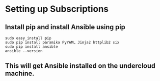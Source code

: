 # Setting up Subscriptions

## Install pip and install Ansible using pip

`sudo easy_install pip`  
`sudo pip install paramiko PyYAML Jinja2 httplib2 six`  
`sudo pip install ansible`  
`ansible --version`

## This will get Ansible installed on the undercloud machine.
